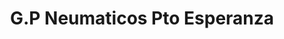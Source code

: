 ---
title: "G.P Neumaticos Pto Esperanza"
url: /puerto-esperanza/g-p-neumaticos-pto-esperanza/
shop: general
---